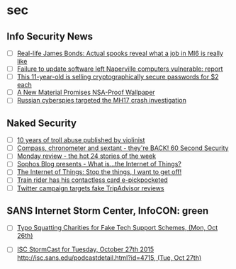 # sec

## Info Security News
- [ ] [Real-life James Bonds: Actual spooks reveal what a job in MI6 is really like](http://seclists.org/isn/2015/Oct/25)
- [ ] [Failure to update software left Naperville computers vulnerable: report](http://seclists.org/isn/2015/Oct/26)
- [ ] [This 11-year-old is selling cryptographically secure passwords for $2 each](http://seclists.org/isn/2015/Oct/27)
- [ ] [A New Material Promises NSA-Proof Wallpaper](http://seclists.org/isn/2015/Oct/28)
- [ ] [Russian cyberspies targeted the MH17 crash investigation](http://seclists.org/isn/2015/Oct/29)

## Naked Security
- [ ] [10 years of troll abuse published by violinist](https://nakedsecurity.sophos.com/2015/10/26/10-years-of-troll-abuse-published-by-violinist/?utm_source=Naked%2520Security%2520-%2520Feed&utm_medium=feed&utm_content=rss2&utm_campaign=Feed)
- [ ] [Compass, chronometer and sextant - they're BACK! 60 Second Security](https://nakedsecurity.sophos.com/2015/10/26/compass-chronometer-and-sextant-theyre-back-60-second-security/?utm_source=Naked%2520Security%2520-%2520Feed&utm_medium=feed&utm_content=rss2&utm_campaign=Feed)
- [ ] [Monday review - the hot 24 stories of the week](https://nakedsecurity.sophos.com/2015/10/26/monday-review-the-hot-24-stories-of-the-week-15/?utm_source=Naked%2520Security%2520-%2520Feed&utm_medium=feed&utm_content=rss2&utm_campaign=Feed)
- [ ] [Sophos Blog presents - What is...the Internet of Things?](https://nakedsecurity.sophos.com/2015/10/26/sophos-blog-presents-what-is-the-internet-of-things/?utm_source=Naked%2520Security%2520-%2520Feed&utm_medium=feed&utm_content=rss2&utm_campaign=Feed)
- [ ] [The Internet of Things: Stop the things, I want to get off!](https://nakedsecurity.sophos.com/2015/10/26/the-internet-of-things-stop-the-things-i-want-to-get-off/?utm_source=Naked%2520Security%2520-%2520Feed&utm_medium=feed&utm_content=rss2&utm_campaign=Feed)
- [ ] [Train rider has his contactless card e-pickpocketed](https://nakedsecurity.sophos.com/2015/10/26/train-rider-has-his-contactless-card-e-pickpocketed/?utm_source=Naked%2520Security%2520-%2520Feed&utm_medium=feed&utm_content=rss2&utm_campaign=Feed)
- [ ] [Twitter campaign targets fake TripAdvisor reviews](https://nakedsecurity.sophos.com/2015/10/26/twitter-campaign-targets-fake-tripadvisor-reviews/?utm_source=Naked%2520Security%2520-%2520Feed&utm_medium=feed&utm_content=rss2&utm_campaign=Feed)

## SANS Internet Storm Center, InfoCON: green
- [ ] [Typo Squatting Charities for Fake Tech Support Schemes, (Mon, Oct 26th)](https://isc.sans.edu/diary.html?storyid=20299&rss)
- [ ] [ISC StormCast for Tuesday, October 27th 2015 http://isc.sans.edu/podcastdetail.html?id=4715, (Tue, Oct 27th)](https://isc.sans.edu/diary.html?storyid=20301&rss)


